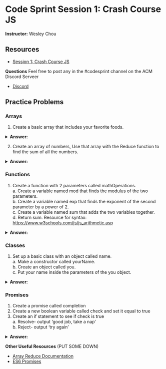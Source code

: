 # Code Sprint Session 1: Crash Course JS
**Instructor:** Wesley Chou

## Resources
- [Session 1: Crash Course JS](https://tinyurl.com/codesprint-s1)

**Questions** Feel free to post any in the #codesprint channel on the ACM Discord Serveer
- [Discord](https://tinyurl.com/acm-csuf-discord)

## Practice Problems
### Arrays
1. Create a basic array that includes your favorite foods. 
<details>
<summary><b>Answer:</b></summary>
  
```javascript
var foods= [‘Ramen’, ‘Toast’, ‘Fried Rice’, ‘Fries’];
console.log(foods); // similar to cout << foods for c++ or System.out.print(foods) for java

//The console for a web page is similar to a command prompt 
```
</details>

2. Create an array of numbers, Use that array with the Reduce function to find the sum of all the numbers.  
<details>
<summary><b>Answer:</b></summary>

```javascript
const numbers = [ 5, 8, 10, 15, 3];
const add = (accumulator, currentValue) => accumulator + currentValue; 
console.log(numbers.reduce(add)); 
```
</details>

### Functions
1. Create a function with 2 parameters called mathOperations. <br>
a. Create a variable named mod that finds the modulus of the two parameters. <br>
b. Create a variable named exp that finds the exponent of the second parameter by a power of 2. <br>
c. Create a variable named sum that adds the two variables together. <br>
d. Return sum. Resource for syntax: https://www.w3schools.com/js/js_arithmetic.asp
<details>
<summary><b>Answer:</b></summary>

```javascript
function mathOperations (a,b){
   mod= a & b; 
   exp= b ** 2; 
   sum= mod + exp;
   return sum;
}

console.log(mathOperations( 15, 3)); 

// passing values from mathOperations by reference. a holds value of 15, b holds value of 3
```
</details>

### Classes

1. Set up a basic class with an object called name.    
a. Make a constructor called yourName. <br>
b. Create an object called you. <br>
c. Put your name inside the parameters of the you object. 
<details>
<summary><b>Answer:</b></summary>

```javascript
class introduction {
   constructor(yourName) {
      this.name = yourName;
   } 
}
you = new introduction(“Wesley Chou”);
console.log(‘Your name is ’ + you.name); 

```
</details>

### Promises
1. Create a promise called completion 
2. Create a new boolean variable called check and set it equal to true
3. Create an if statement to see if check is true <br>
a. Resolve- output ‘good job, take a nap’ <br>
b. Reject- output ‘try again’ 
<details>
<summary><b>Answer:</b></summary>

```javascript
let completion = new Promise(function(resolve,reject){ // how to set a promise up
   let check = true; //create boolean variable called check
      if(check){   
      resolve('good job, take a nap') //promise fulfilled 
   }
   else{
      reject('try again') //promise not fulfilled
   }
})
```
</details>

**Other Useful Resources** (PUT SOME DOWN)
- [Array Reduce Documentation](https://developer.mozilla.org/en-US/docs/Web/JavaScript/Reference/Global_Objects/Array/reduce)
- [ES6 Promises](https://www.tutorialspoint.com/es6/es6_promises.htm)

